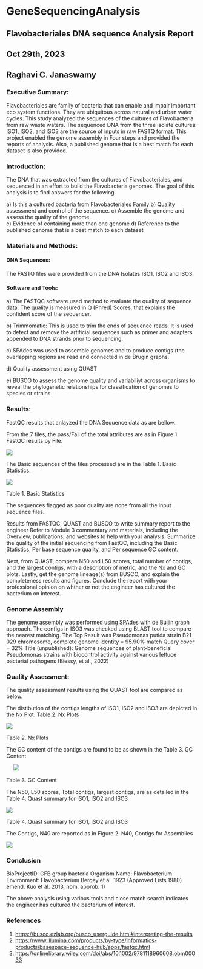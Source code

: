 # GeneSequencingAnalysis
## Flavobacteriales DNA sequence Analysis Report
## Oct 29th, 2023
## Raghavi C. Janaswamy </p>

### Executive Summary: 

Flavobacteriales are family of bacteria that can enable and impair important eco system functions. They are ubiquitous across natural and urban water cycles. This study analyzed the sequences of the cultures of Flavobacteria from raw waste waters. The sequenced DNA from the three isolate cultures: ISO1, ISO2, and ISO3 are the source of inputs in raw FASTQ format. This project enabled the genome assembly in Four steps and provided the reports of analysis. Also, a published genome that is a best match for each dataset is also provided.

### Introduction:

The DNA that was extracted from the cultures of Flavobacteriales, and sequenced in an effort to build the 
Flavobacteria genomes. The goal of this analysis is to find answers for the following. 

a) Is this a cultured bacteria from Flavobacteriales Family
b) Quality assessment and control of the sequence.
c) Assemble the genome and assess the quality of the genome.  
c) Evidence of containing more than one genome
d) Reference to the published genome that is a best match  to each dataset

### Materials and Methods:

####  DNA Sequences: 

The FASTQ files were provided from the DNA Isolates ISO1, ISO2 and ISO3.  

#### Software and Tools: 

a) The FASTQC software used method to evaluate the quality of sequence data. The quality is measured in Q (Phred) Scores. that explains the confident score of the sequencer. 

b) Trimmomatic:  This is used to trim the ends of sequence reads. It is used to detect and remove the artificial sequences such as primer and adapters appended to DNA strands prior to sequencing.

c) SPAdes was used to assemble genomes and to produce contigs (the overlapping regions are read and connected in de Brugin graphs.

d) Quality assessment using QUAST

e) BUSCO to assess the genome quality  and variabiliyt across organisms to reveal the phylogenetic relationships for classification of genomes to species or strains


### Results:

FastQC results that anlayzed the DNA Sequence data as are bellow.

From the 7 files, the pass/Fail of the total attributes are as in Figure 1. FastQC results by File. 

![](FASTQCResults.png)	 

The Basic sequences of the files processed are in the Table 1. Basic Statistics.

![](BasicStats.png)	 
      	 
 	 
  	 

 	 
  	 
Table 1. Basic Statistics

The sequences flagged as poor quality are none from all the input sequence files. 


Results from FASTQC, QUAST and BUSCO to write summary report to the engineer
Refer to Module 3 commentary and materials, including the Overview, publications, and websites to help with your analysis. Summarize the quality of the initial sequencing from FastQC, including the Basic Statistics, Per base sequence quality, and Per sequence GC content. 

Next, from QUAST, compare N50 and L50 scores, total number of contigs, and the largest contigs, with a description of metric, and the Nx and GC plots. Lastly, get the genome lineage(s) from BUSCO, and explain the completeness results and figures. Conclude the report with your professional opinion on whther or not the engineer has cultured the bacterium on interest. 

### Genome Assembly

The genome assembly was performed using SPAdes with de Buijin graph approach. The configs in ISO3 was checked using BLAST tool to compare the nearest matching. The Top Result was 
Pseudomonas putida strain B21-029 chromosome, complete genome
Identity = 95.90% match
Query cover = 32%
Title (unpublished): Genome sequences of plant-beneficial Pseudomonas strains with biocontrol activity against various lettuce bacterial pathogens (Biessy, et al., 2022)

### Quality Assessment: 

The quality assessment results using the QUAST tool are compared as below.

The distibution of the contigs lengths of ISO1, ISO2 and ISO3 are depicted in the Nx Plot: Table 2. Nx Plots


 ![](NXShots.png)	 	 
 	
Table 2. Nx Plots


The GC content of the contigs are found to be as shown in the Table 3. GC Content 

 
 	![](GCContent.png)	  
 	
Table 3. GC Content

The N50, L50 scores, Total contigs, largest contigs, are as detailed in the Table 4. Quast summary for ISO1, ISO2 and ISO3

![](QuastSummary.png)	 

Table 4. Quast summary for ISO1, ISO2 and ISO3

The Contigs, N40 are reported as in Figure 2. N40, Contigs for Assemblies

![](N40Summary.png)	 


### Conclusion

BioProjectID:  CFB group bacteria
Organism Name: Flavobacterium
Environment:
Flavobacterium Bergey et al. 1923 (Approved Lists 1980) emend. Kuo et al. 2013, nom. approb. 1)

The above analysis using various tools and close match search indicates the engineer has cultured the bacterium of interest.

### References

1.	https://busco.ezlab.org/busco_userguide.html#interpreting-the-results
2.	https://www.illumina.com/products/by-type/informatics-products/basespace-sequence-hub/apps/fastqc.html
3.	https://onlinelibrary.wiley.com/doi/abs/10.1002/9781118960608.obm00033



